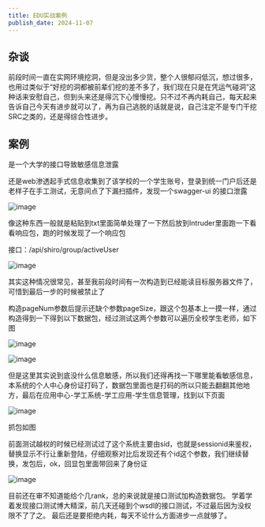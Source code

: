 ```yaml
---
title: EDU实战案例
publish_date: 2024-11-07
---
```


## 杂谈

前段时间一直在实网环境挖洞，但是没出多少货，整个人很郁闷低沉，想过很多，也用过类似于“好挖的洞都被前辈们挖的差不多了，我们现在只是在凭运气碰洞”这种话来安慰自己，但到头来还是得沉下心慢慢挖。只不过不再内耗自己，每天起来告诉自己今天有进步就可以了，再为自己逃脱的话就是说，自己注定不是专门干挖SRC之类的，还是得综合性进步。

## 案例

是一个大学的接口导致敏感信息泄露

还是web渗透起手式信息收集到了该学校的一个学生账号，登录到统一门户后还是老样子在手工测试，无意间点了下漏扫插件，发现一个swagger-ui 的接口泄露

![image](https://github.com/user-attachments/assets/3e70003d-dd2b-4188-a8b5-bb5106383d77)


像这种东西一般就是粘贴到txt里面简单处理了一下然后放到Intruder里面跑一下看看响应包，跑的时候发现了一个响应包

接口：/api/shiro/group/activeUser

![image](https://github.com/user-attachments/assets/30dd2047-ffb3-42a3-994e-3daab65177f0)


其实这种情况很常见，甚至我前段时间有一次构造到已经能读目标服务器文件了，可惜到最后一步的时候被禁止了

构造pageNum参数后提示还缺个参数pageSize，跟这个包基本上一摸一样，通过构造得到一下得到以下数据包，经过测试这两个参数可以遍历全校学生老师，如下图

![image](https://github.com/user-attachments/assets/a84e8c47-0155-43e5-85e1-5806e09867af)

![image](https://github.com/user-attachments/assets/e14afa15-14e4-4cd5-b79e-214f07f294ec)

但是这里其实说到底没什么信息敏感，所以我们还得再找一下哪里能看敏感信息，本系统的个人中心身份证打码了，数据包里面也是打码的所以只能去翻翻其他地方，最后在应用中心-学工系统-学工应用-学生信息管理，找到以下页面

![image](https://github.com/user-attachments/assets/dff74e06-fad6-47d8-886f-2dbfe0256702)


抓包如图

前面测试越权的时候已经测试过了这个系统主要由sid，也就是sessionid来鉴权，替换显示不行让重新登陆，仔细观察对比后发现还有个id这个参数，我们继续替换，发包后，ok，回显包里面带回来了身份证

![image](https://github.com/user-attachments/assets/8e1fefc1-2808-4ab9-8ac4-b2b9897bf37d)

目前还在审不知道能给个几rank，总的来说就是接口测试加构造数据包。
学着学着发现接口测试博大精深，前几天还碰到个wsdl的接口测试，不过最后因为没权限不了了之。
最后还是要拒绝内耗，每天不论什么方面进步一点就够了。
